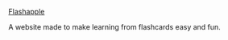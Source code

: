 [Flashapple](https://flashapple.onrender.com)

A website made to make learning from flashcards easy and fun.
